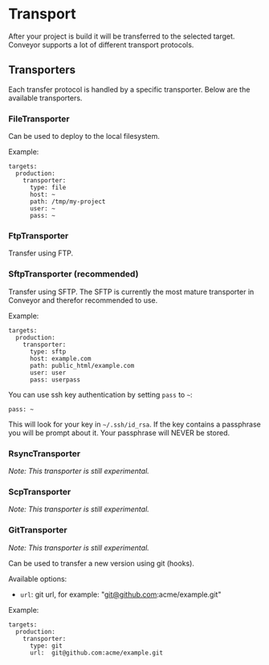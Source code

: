 Transport
=========

After your project is build it will be transferred to the selected target. Conveyor supports a lot
of different transport protocols.

## Transporters

Each transfer protocol is handled by a specific transporter. Below are the available transporters.

### FileTransporter

Can be used to deploy to the local filesystem.

Example:

	targets:
	  production:
	    transporter:
	      type: file
	      host: ~
	      path: /tmp/my-project
	      user: ~
	      pass: ~

### FtpTransporter

Transfer using FTP.

### SftpTransporter (recommended)

Transfer using SFTP. The SFTP is currently the most mature transporter in Conveyor and therefor recommended to use.

Example:

	targets:
	  production:
	    transporter:
	      type: sftp
	      host: example.com
	      path: public_html/example.com
	      user: user
	      pass: userpass

You can use ssh key authentication by setting `pass` to `~`:

    pass: ~

This will look for your key in `~/.ssh/id_rsa`. If the key contains a passphrase you will be prompt about it. Your passphrase will NEVER be stored.

### RsyncTransporter

_Note: This transporter is still experimental._

### ScpTransporter

_Note: This transporter is still experimental._

### GitTransporter

_Note: This transporter is still experimental._

Can be used to transfer a new version using git (hooks).

Available options:

- `url`: git url, for example: "git@github.com:acme/example.git"

Example:

    targets:
      production:
        transporter:
          type: git
          url:  git@github.com:acme/example.git

